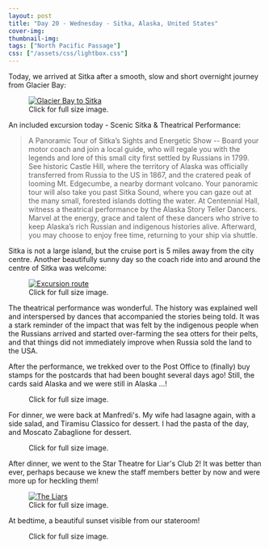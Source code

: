 ```yaml
---
layout: post
title: "Day 20 - Wednesday - Sitka, Alaska, United States"
cover-img: 
thumbnail-img: 
tags: ["North Pacific Passage"]
css: ["/assets/css/lightbox.css"]
---
```


Today, we arrived at Sitka after a smooth, slow and short overnight journey from Glacier Bay:

<figure>
<a href="https://res.cloudinary.com/dxbtkgnyh/image/upload/v1684363882/2023-viking-north-pacific-passage/Screenshot_2023-05-17_234230_bhd8qp.png" data-lightbox="todays-route" data-title="Glacier Bay to Sitka">
<img src="https://res.cloudinary.com/dxbtkgnyh/image/upload/t_Thumbnail/v1684363882/2023-viking-north-pacific-passage/Screenshot_2023-05-17_234230_bhd8qp.png" alt="Glacier Bay to Sitka">
</a>
<figcaption>Click for full size image.</figcaption>
</figure>

An included excursion today - Scenic Sitka & Theatrical Performance:

> A Panoramic Tour of Sitka’s Sights and Energetic Show -- Board your motor coach and join a local guide, who will regale you with the legends and lore of this small city first settled by Russians in 1799. See historic Castle Hill, where the territory of Alaska was officially transferred from Russia to the US in 1867, and the cratered peak of looming Mt. Edgecumbe, a nearby dormant volcano. Your panoramic tour will also take you past Sitka Sound, where you can gaze out at the many small, forested islands dotting the water. At Centennial Hall, witness a theatrical performance by the Alaska Story Teller Dancers. Marvel at the energy, grace and talent of these dancers who strive to keep Alaska’s rich Russian and indigenous histories alive. Afterward, you may choose to enjoy free time, returning to your ship via shuttle.

Sitka is not a large island, but the cruise port is 5 miles away from the city centre. Another beautifully sunny day so the coach ride into and around the centre of Sitka was welcome:

<figure>
<a href="https://res.cloudinary.com/dxbtkgnyh/image/upload/v1684363877/2023-viking-north-pacific-passage/Screenshot_2023-05-17_234423_m4hfiu.png" data-lightbox="excursion" data-title="Excursion route">
<img src="https://res.cloudinary.com/dxbtkgnyh/image/upload/t_Thumbnail/v1684363877/2023-viking-north-pacific-passage/Screenshot_2023-05-17_234423_m4hfiu.png" alt="Excursion route">
</a>
<figcaption>Click for full size image.</figcaption>
</figure>

The theatrical performance was wonderful. The history was explained well and interspersed by dances that accompanied the stories being told. It was a stark reminder of the impact that was felt by the indigenous people when the Russians arrived and started over-farming the sea otters for their pelts, and that things did not immediately improve when Russia sold the land to the USA.

After the performance, we trekked over to the Post Office to (finally) buy stamps for the postcards that had been bought several days ago! Still, the cards said Alaska and we were still in Alaska ...!

<figure>
    <div class="d-flex flex-row flex-wrap" style="gap: 5px">
        <div class="p-2">
            <a href="https://res.cloudinary.com/dxbtkgnyh/image/upload/v1684370283/2023-viking-north-pacific-passage/PXL_20230517_174143887_pzmz22.jpg"
                data-lightbox="walking" data-title="">
                <img src="https://res.cloudinary.com/dxbtkgnyh/image/upload/t_Thumbnail/v1684370283/2023-viking-north-pacific-passage/PXL_20230517_174143887_pzmz22.jpg"
                    alt="">
            </a>
        </div>
        <div class="p-2">
            <a href="https://res.cloudinary.com/dxbtkgnyh/image/upload/v1684370243/2023-viking-north-pacific-passage/PXL_20230517_174153536_fff9ph.jpg"
                data-lightbox="walking" data-title="">
                <img src="https://res.cloudinary.com/dxbtkgnyh/image/upload/t_Thumbnail/v1684370243/2023-viking-north-pacific-passage/PXL_20230517_174153536_fff9ph.jpg"
                    alt="">
            </a>
        </div>
        <div class="p-2">
            <a href="https://res.cloudinary.com/dxbtkgnyh/image/upload/v1684370257/2023-viking-north-pacific-passage/PXL_20230517_174320433_e4zmah.jpg"
                data-lightbox="walking" data-title="">
                <img src="https://res.cloudinary.com/dxbtkgnyh/image/upload/t_Thumbnail/v1684370257/2023-viking-north-pacific-passage/PXL_20230517_174320433_e4zmah.jpg"
                    alt="">
            </a>
        </div>
        <div class="p-2">
            <a href="https://res.cloudinary.com/dxbtkgnyh/image/upload/v1684370260/2023-viking-north-pacific-passage/PXL_20230517_174717148_tmvlb4.jpg"
                data-lightbox="walking" data-title="">
                <img src="https://res.cloudinary.com/dxbtkgnyh/image/upload/t_Thumbnail/v1684370260/2023-viking-north-pacific-passage/PXL_20230517_174717148_tmvlb4.jpg"
                    alt="">
            </a>
        </div>
        <div class="p-2">
            <a href="https://res.cloudinary.com/dxbtkgnyh/image/upload/v1684370283/2023-viking-north-pacific-passage/PXL_20230517_174722383_e6qyzs.jpg"
                data-lightbox="walking" data-title="">
                <img src="https://res.cloudinary.com/dxbtkgnyh/image/upload/t_Thumbnail/v1684370283/2023-viking-north-pacific-passage/PXL_20230517_174722383_e6qyzs.jpg"
                    alt="">
            </a>
        </div>
        <div class="p-2">
            <a href="https://res.cloudinary.com/dxbtkgnyh/image/upload/v1684370260/2023-viking-north-pacific-passage/PXL_20230517_191256489_betfvm.jpg"
                data-lightbox="walking" data-title="">
                <img src="https://res.cloudinary.com/dxbtkgnyh/image/upload/t_Thumbnail/v1684370260/2023-viking-north-pacific-passage/PXL_20230517_191256489_betfvm.jpg"
                    alt="">
            </a>
        </div>
        <div class="p-2">
            <a href="https://res.cloudinary.com/dxbtkgnyh/image/upload/v1684370267/2023-viking-north-pacific-passage/PXL_20230517_191306894_w1qk3u.jpg"
                data-lightbox="walking" data-title="">
                <img src="https://res.cloudinary.com/dxbtkgnyh/image/upload/t_Thumbnail/v1684370267/2023-viking-north-pacific-passage/PXL_20230517_191306894_w1qk3u.jpg"
                    alt="">
            </a>
        </div>
        <div class="p-2">
            <a href="https://res.cloudinary.com/dxbtkgnyh/image/upload/v1684370301/2023-viking-north-pacific-passage/PXL_20230517_191357420.MP_hgmi9g.jpg"
                data-lightbox="walking" data-title="">
                <img src="https://res.cloudinary.com/dxbtkgnyh/image/upload/t_Thumbnail/v1684370301/2023-viking-north-pacific-passage/PXL_20230517_191357420.MP_hgmi9g.jpg"
                    alt="">
            </a>
        </div>
        <div class="p-2">
            <a href="https://res.cloudinary.com/dxbtkgnyh/image/upload/v1684370248/2023-viking-north-pacific-passage/PXL_20230517_191521670_eifxu2.jpg"
                data-lightbox="walking" data-title="">
                <img src="https://res.cloudinary.com/dxbtkgnyh/image/upload/t_Thumbnail/v1684370248/2023-viking-north-pacific-passage/PXL_20230517_191521670_eifxu2.jpg"
                    alt="">
            </a>
        </div>
        <div class="p-2">
            <a href="https://res.cloudinary.com/dxbtkgnyh/image/upload/v1684370322/2023-viking-north-pacific-passage/PXL_20230517_202115276_qv8cgk.jpg"
                data-lightbox="walking" data-title="">
                <img src="https://res.cloudinary.com/dxbtkgnyh/image/upload/t_Thumbnail/v1684370322/2023-viking-north-pacific-passage/PXL_20230517_202115276_qv8cgk.jpg"
                    alt="">
            </a>
        </div>
        <div class="p-2">
            <a href="https://res.cloudinary.com/dxbtkgnyh/image/upload/v1684370294/2023-viking-north-pacific-passage/PXL_20230517_202404717_hhuq1q.jpg"
                data-lightbox="walking" data-title="">
                <img src="https://res.cloudinary.com/dxbtkgnyh/image/upload/t_Thumbnail/v1684370294/2023-viking-north-pacific-passage/PXL_20230517_202404717_hhuq1q.jpg"
                    alt="">
            </a>
        </div>
        <div class="p-2">
            <a href="https://res.cloudinary.com/dxbtkgnyh/image/upload/v1684370245/2023-viking-north-pacific-passage/PXL_20230517_203042754_tzncaj.jpg"
                data-lightbox="walking" data-title="">
                <img src="https://res.cloudinary.com/dxbtkgnyh/image/upload/t_Thumbnail/v1684370245/2023-viking-north-pacific-passage/PXL_20230517_203042754_tzncaj.jpg"
                    alt="">
            </a>
        </div>
        <div class="p-2">
            <a href="https://res.cloudinary.com/dxbtkgnyh/image/upload/v1684370273/2023-viking-north-pacific-passage/PXL_20230517_203108279_hrz4z8.jpg"
                data-lightbox="walking" data-title="">
                <img src="https://res.cloudinary.com/dxbtkgnyh/image/upload/t_Thumbnail/v1684370273/2023-viking-north-pacific-passage/PXL_20230517_203108279_hrz4z8.jpg"
                    alt="">
            </a>
        </div>
        <div class="p-2">
            <a href="https://res.cloudinary.com/dxbtkgnyh/image/upload/v1684370246/2023-viking-north-pacific-passage/PXL_20230517_203602581_ud2hot.jpg"
                data-lightbox="walking" data-title="">
                <img src="https://res.cloudinary.com/dxbtkgnyh/image/upload/t_Thumbnail/v1684370246/2023-viking-north-pacific-passage/PXL_20230517_203602581_ud2hot.jpg"
                    alt="">
            </a>
        </div>
        <div class="p-2">
            <a href="https://res.cloudinary.com/dxbtkgnyh/image/upload/v1684370300/2023-viking-north-pacific-passage/PXL_20230517_204825298_tuovps.jpg"
                data-lightbox="walking" data-title="">
                <img src="https://res.cloudinary.com/dxbtkgnyh/image/upload/t_Thumbnail/v1684370300/2023-viking-north-pacific-passage/PXL_20230517_204825298_tuovps.jpg"
                    alt="">
            </a>
        </div>
        <div class="p-2">
            <a href="https://res.cloudinary.com/dxbtkgnyh/image/upload/v1684370288/2023-viking-north-pacific-passage/PXL_20230517_205140863_cdvlor.jpg"
                data-lightbox="walking" data-title="">
                <img src="https://res.cloudinary.com/dxbtkgnyh/image/upload/t_Thumbnail/v1684370288/2023-viking-north-pacific-passage/PXL_20230517_205140863_cdvlor.jpg"
                    alt="">
            </a>
        </div>
    </div>
    <figcaption>Click for full size image.</figcaption>
</figure>

For dinner, we were back at Manfredi's. My wife had lasagne again, with a side salad, and Tiramisu Classico for dessert. I had the pasta of the day, and Moscato Zabaglione for dessert.

<figure>
    <div class="d-flex flex-row flex-wrap" style="gap: 5px">
        <div class="p-2">
            <a href="https://res.cloudinary.com/dxbtkgnyh/image/upload/v1684449156/2023-viking-north-pacific-passage/PXL_20230518_030825156.PORTRAIT_on076n.jpg"
                data-lightbox="dinner" data-title="">
                <img src="https://res.cloudinary.com/dxbtkgnyh/image/upload/t_Thumbnail/v1684449156/2023-viking-north-pacific-passage/PXL_20230518_030825156.PORTRAIT_on076n.jpg"
                    alt="">
            </a>
        </div>
        <div class="p-2">
            <a href="https://res.cloudinary.com/dxbtkgnyh/image/upload/v1684449206/2023-viking-north-pacific-passage/PXL_20230518_034623443.PORTRAIT_baiz89.jpg"
                data-lightbox="dinner" data-title="">
                <img src="https://res.cloudinary.com/dxbtkgnyh/image/upload/t_Thumbnail/v1684449206/2023-viking-north-pacific-passage/PXL_20230518_034623443.PORTRAIT_baiz89.jpg"
                    alt="">
            </a>
        </div>
        <div class="p-2">
            <a href="https://res.cloudinary.com/dxbtkgnyh/image/upload/v1684449202/2023-viking-north-pacific-passage/PXL_20230518_031915776.PORTRAIT_r3wjrz.jpg"
                data-lightbox="dinner" data-title="">
                <img src="https://res.cloudinary.com/dxbtkgnyh/image/upload/t_Thumbnail/v1684449202/2023-viking-north-pacific-passage/PXL_20230518_031915776.PORTRAIT_r3wjrz.jpg"
                    alt="">
            </a>
        </div>
        <div class="p-2">
            <a href="https://res.cloudinary.com/dxbtkgnyh/image/upload/v1684449201/2023-viking-north-pacific-passage/PXL_20230518_034630173.PORTRAIT_fuv2xs.jpg"
                data-lightbox="dinner" data-title="">
                <img src="https://res.cloudinary.com/dxbtkgnyh/image/upload/t_Thumbnail/v1684449201/2023-viking-north-pacific-passage/PXL_20230518_034630173.PORTRAIT_fuv2xs.jpg"
                    alt="">
            </a>
        </div>
        <div class="p-2">
            <a href="https://res.cloudinary.com/dxbtkgnyh/image/upload/v1684449205/2023-viking-north-pacific-passage/PXL_20230518_041819345.PORTRAIT_tk0e2u.jpg"
                data-lightbox="dinner" data-title="">
                <img src="https://res.cloudinary.com/dxbtkgnyh/image/upload/t_Thumbnail/v1684449205/2023-viking-north-pacific-passage/PXL_20230518_041819345.PORTRAIT_tk0e2u.jpg"
                    alt="">
            </a>
        </div>
        <div class="p-2">
            <a href="https://res.cloudinary.com/dxbtkgnyh/image/upload/v1684449203/2023-viking-north-pacific-passage/PXL_20230518_041829409.PORTRAIT_q95o9g.jpg"
                data-lightbox="dinner" data-title="">
                <img src="https://res.cloudinary.com/dxbtkgnyh/image/upload/t_Thumbnail/v1684449203/2023-viking-north-pacific-passage/PXL_20230518_041829409.PORTRAIT_q95o9g.jpg"
                    alt="">
            </a>
        </div>
    </div>
    <figcaption>Click for full size image.</figcaption>
</figure>

After dinner, we went to the Star Theatre for Liar's Club 2! It was better than ever, perhaps because we knew the staff members better by now and were more up for heckling them!

<figure>
<a href="https://res.cloudinary.com/dxbtkgnyh/image/upload/v1684449153/2023-viking-north-pacific-passage/PXL_20230518_052508490_rxblee.jpg" data-lightbox="lc2" data-title="The Liars">
<img src="https://res.cloudinary.com/dxbtkgnyh/image/upload/t_Thumbnail/v1684449153/2023-viking-north-pacific-passage/PXL_20230518_052508490_rxblee.jpg" alt="The Liars">
</a>
<figcaption>Click for full size image.</figcaption>
</figure>

At bedtime, a beautiful sunset visible from our stateroom!

<figure>
<a href="https://res.cloudinary.com/dxbtkgnyh/image/upload/v1684449199/2023-viking-north-pacific-passage/PXL_20230518_060443297_hjj1qp.jpg" data-lightbox="sunset" data-title="">
<img src="https://res.cloudinary.com/dxbtkgnyh/image/upload/t_Thumbnail/v1684449199/2023-viking-north-pacific-passage/PXL_20230518_060443297_hjj1qp.jpg" alt="">
</a>
<figcaption>Click for full size image.</figcaption>
</figure>

<script src="/assets/js/lightbox-plus-jquery.js"></script>

